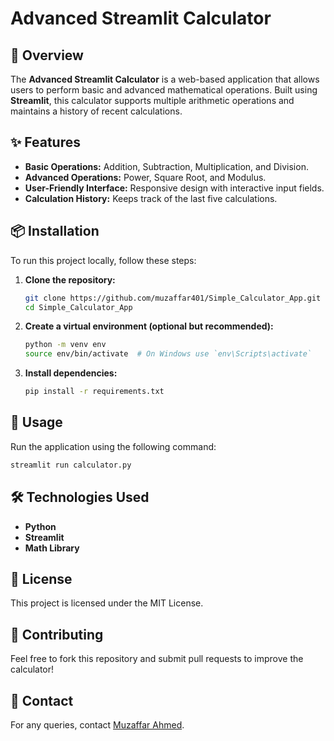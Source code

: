 # Advanced Streamlit Calculator

## 🧮 Overview
The **Advanced Streamlit Calculator** is a web-based application that allows users to perform basic and advanced mathematical operations. Built using **Streamlit**, this calculator supports multiple arithmetic operations and maintains a history of recent calculations.

## ✨ Features
- **Basic Operations:** Addition, Subtraction, Multiplication, and Division.
- **Advanced Operations:** Power, Square Root, and Modulus.
- **User-Friendly Interface:** Responsive design with interactive input fields.
- **Calculation History:** Keeps track of the last five calculations.

## 📦 Installation
To run this project locally, follow these steps:

1. **Clone the repository:**
   ```sh
   git clone https://github.com/muzaffar401/Simple_Calculator_App.git
   cd Simple_Calculator_App
   ```

2. **Create a virtual environment (optional but recommended):**
   ```sh
   python -m venv env
   source env/bin/activate  # On Windows use `env\Scripts\activate`
   ```

3. **Install dependencies:**
   ```sh
   pip install -r requirements.txt
   ```

## 🚀 Usage
Run the application using the following command:
```sh
streamlit run calculator.py
```

## 🛠 Technologies Used
- **Python**
- **Streamlit**
- **Math Library**

## 📜 License
This project is licensed under the MIT License.

## 🙌 Contributing
Feel free to fork this repository and submit pull requests to improve the calculator!

## 📧 Contact
For any queries, contact [Muzaffar Ahmed](mailto:ma9400667@gmail.com).

